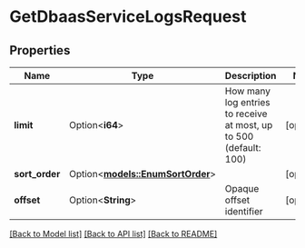 # GetDbaasServiceLogsRequest

## Properties

Name | Type | Description | Notes
------------ | ------------- | ------------- | -------------
**limit** | Option<**i64**> | How many log entries to receive at most, up to 500 (default: 100) | [optional]
**sort_order** | Option<[**models::EnumSortOrder**](enum-sort-order.md)> |  | [optional]
**offset** | Option<**String**> | Opaque offset identifier | [optional]

[[Back to Model list]](../README.md#documentation-for-models) [[Back to API list]](../README.md#documentation-for-api-endpoints) [[Back to README]](../README.md)


